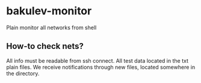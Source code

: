 # bakulev-monitor
Plain monitor all networks from shell

## How-to check nets?
All info must be readable from ssh connect.
All test data located in the txt plain files.
We receive notifications through new files, located somewhere in the directory.
